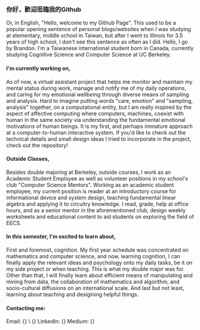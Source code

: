 ### 你好，歡迎蒞臨我的Github
Or, in English, "Hello, welcome to my Github Page". This used to be a popular opening sentence of personal blogs/websites when I was studying at elementary, middle school in Taiwan, but after I went to Illinois for 3.5 years of high school, I don't see this sentence as often as I did.
Hello, I go by Brandon. I'm a Taiwanese international student born in Canada, currently studying Cognitive Science and Computer Science at UC Berkeley.

#### I'm currently working on,
As of now, a virtual assistant project that helps me monitor and maintain my mental status during work, manage and notify me of my daily operations, and caring for my emotional wellbeing through diverse means of sampling and analysis. Hard to imagine putting words "care, emotion" and "sampling, analysis" together, on a computational entity, but I am really inspired by the aspect of affective computing where computers, machines, coexist with human in the same society via understanding the fundamental emotional motivations of human beings. It is my first, and perhaps immature approach at a computer-to-human interactive system.
If you'd like to check out the technical details and small design ideas I tried to incorporate in the project, check out the repository!

#### Outside Classes,
Besides double majoring at Berkeley, outside courses, I work as an Academic Student Employee as well as volunteer positions in my school's club "Computer Science Mentors".
Working as an academic student employee, my current position is reader at an introductory course for informational device and system design, teaching fundamental linear algebra and applying it to circuitry knowledge. I read, grade, help at office hours, and as a senior mentor in the aforementioned club, design weekly worksheets and educational content to aid students on exploring the field of EECS.

#### In this semester, I'm excited to learn about,
First and foremost, cognition. My first year schedule was concentrated on mathematics and computer science, and now, learning cognition, I can finally apply the relevant ideas and psychology onto my daily tasks, be it on my side project or when teaching. This is what my double major was for.
Other than that, I will finally learn about efficient means of manipulating and mining from data, the collaboration of mathematics and algorithm, and socio-cultural diffusions on an international scale. And last but not least, learning about teaching and desigining helpful things.

#### Contacting me:
Email: {} \ {}
LinkedIn: {}
Medium: {}

<!--
**Bransthre/Bransthre** is a ✨ _special_ ✨ repository because its `README.md` (this file) appears on your GitHub profile.

Here are some ideas to get you started:

- 🔭 I’m currently working on ...
- 🌱 I’m currently learning ...
- 👯 I’m looking to collaborate on ...
- 🤔 I’m looking for help with ...
- 💬 Ask me about ...
- 📫 How to reach me: ...
- 😄 Pronouns: ...
- ⚡ Fun fact: ...
-->
